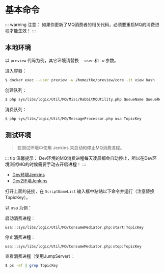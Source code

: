 # 基本命令

::: warning 注意：
如果你更新了MQ消费者的相关代码，必须要重启MQ的消费进程才能生效！
:::

## 本地环境

以 `preview` 代码为例，其它环境请替换 `--user` 和 `-w` 参数。

进入容器：
```sh
$ docker exec --user preview -w /home/tke/preview/core -it view bash
```

创建队列：
```sh
$ php sys/libs/logic/Util/MQ/Misc/RabbitMQUtility.php QueueName QueueRoute
```

消费队列：
```sh
$ php sys/libs/logic/Util/MQ/MessageProcessor.php usa TopicKey
```

## 测试环境

> 在测试环境中使用 Jenkins 来启动和停止MQ消费进程。

::: tip 温馨提示：
Dev环境的MQ消费进程每天凌晨都会自动停止，所以在Dev环境测试MQ的时候需要手动去开启进程！
:::

- [Dev环境Jenkins](https://jenkins.tkeasia.com/job/Dev_For_Once_Scripts/build)
- [Dev2环境Jenkins](https://jenkins.tkeasia.com/job/Dev2%20Deploy%20For%20Once%20Scripts/build)

打开上面的链接，在 `ScriptNameList` 输入框中粘贴以下命令并运行（注意替换 TopicKey）。

以 usa 为例：

启动消费进程：
```
usa:::sys/libs/logic/Util/MQ/ConsumeMediator.php:start:TopicKey
```

停止消费进程：
```
usa:::sys/libs/logic/Util/MQ/ConsumeMediator.php:stop:TopicKey
```

查看消费进程（使用JumpServer）：
```sh
$ ps -ef | grep TopicKey
```
